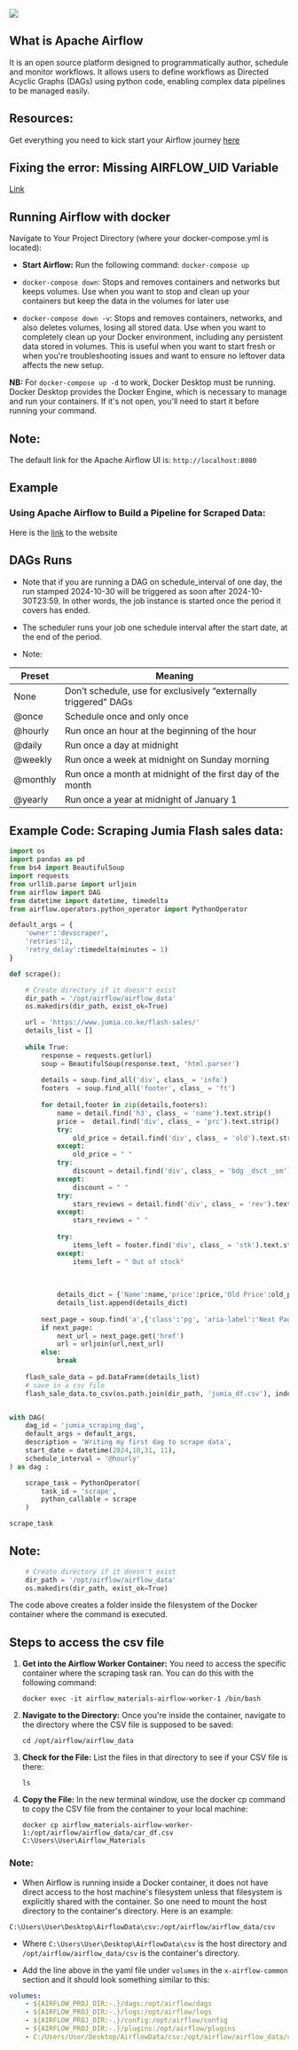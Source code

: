 ![](https://github.com/MithamoMorgan/Apache-Airflow/blob/master/AirflowLogo.png)

## What is Apache Airflow

It is an open source platform designed to programmatically author, schedule and monitor workflows. It allows users to define workflows as Directed Acyclic Graphs (DAGs) using python code, enabling complex data pipelines to be managed easily.

## Resources:

Get everything you need to kick start your Airflow journey [here](https://www.datacamp.com/tutorial/getting-started-with-apache-airflow)

## Fixing the error: Missing AIRFLOW_UID Variable
[Link](https://ourtechroom.com/tech/fix-airflow-error-missing-airflow-uid-variable/)

## Running Airflow with docker

Navigate to Your Project Directory (where your docker-compose.yml is located):

* **Start Airflow:** Run the following command: `docker-compose up`
  
* `docker-compose down`: Stops and removes containers and networks but keeps volumes. Use when you want to stop and clean up your containers but keep the data in the volumes for later use

* `docker-compose down -v`: Stops and removes containers, networks, and also deletes volumes, losing all stored data. Use when you want to completely clean up your Docker environment, including any persistent data stored in volumes. This is useful when you want to start fresh or when you're troubleshooting issues and want to ensure no leftover data affects the new setup.

**NB:** For `docker-compose up -d` to work, Docker Desktop must be running. Docker Desktop provides the Docker Engine, which is necessary to manage and run your containers. If it's not open, you'll need to start it before running your command.

## Note:
The default link for the Apache Airflow UI is:
`http://localhost:8080
`

## Example

### Using Apache Airflow to Build a Pipeline for Scraped Data:

Here is the [link](https://oxylabs.io/blog/building-scraping-pipeline-apache-airflow?utm_source=youtube&utm_medium=organic_video&utm_content=Building%20Scraping%20Pipelines%20With%20Apache%20Airflow) to the website

## DAGs Runs

* Note that if you are running a DAG on schedule_interval of one day, the run stamped 2024-10-30 will be triggered as soon after 2024-10-30T23:59. In other words, the job instance is started once the period it covers has ended.

* The scheduler runs your job one schedule interval after the start date, at the end of the period.

* Note:

| Preset    | Meaning                                                             |
|-----------|---------------------------------------------------------------------|
| None      | Don’t schedule, use for exclusively “externally triggered” DAGs     |
| @once     | Schedule once and only once                                          |
| @hourly   | Run once an hour at the beginning of the hour                       |
| @daily    | Run once a day at midnight                                          |
| @weekly   | Run once a week at midnight on Sunday morning                       |
| @monthly  | Run once a month at midnight of the first day of the month         |
| @yearly   | Run once a year at midnight of January 1                            |

## Example Code: Scraping Jumia Flash sales data:

```python
import os
import pandas as pd
from bs4 import BeautifulSoup
import requests
from urllib.parse import urljoin
from airflow import DAG
from datetime import datetime, timedelta
from airflow.operators.python_operator import PythonOperator

default_args = {
    'owner':'devscraper',
    'retries':2,
    'retry_delay':timedelta(minutes = 1)
}

def scrape():

    # Create directory if it doesn't exist
    dir_path = '/opt/airflow/airflow_data'
    os.makedirs(dir_path, exist_ok=True)

    url = 'https://www.jumia.co.ke/flash-sales/' 
    details_list = []
    
    while True:
        response = requests.get(url)
        soup = BeautifulSoup(response.text, 'html.parser')
        
        details = soup.find_all('div', class_ = 'info')
        footers  = soup.find_all('footer', class_ = 'ft')
    
        for detail,footer in zip(details,footers):
            name = detail.find('h3', class_ = 'name').text.strip()
            price =  detail.find('div', class_ = 'prc').text.strip()
            try:
                old_price = detail.find('div', class_ = 'old').text.strip()
            except:
                old_price = " "
            try:
                discount = detail.find('div', class_ = 'bdg _dsct _sm').text.strip()
            except:
                discount = " "
            try:
                stars_reviews = detail.find('div', class_ = 'rev').text.strip()
            except:
                stars_reviews = " "
        
            try:
                items_left = footer.find('div', class_ = 'stk').text.strip()
            except:
                items_left = " Out of stock"
                
                
        
            details_dict = {'Name':name,'price':price,'Old Price':old_price,'discount':discount,'Stars and Reviews':stars_reviews,'Items Left':items_left}
            details_list.append(details_dict)
    
        next_page = soup.find('a',{'class':'pg', 'aria-label':'Next Page'})
        if next_page:
            next_url = next_page.get('href')
            url = urljoin(url,next_url)
        else:
            break
    
    flash_sale_data = pd.DataFrame(details_list)
    # save in a csv file
    flash_sale_data.to_csv(os.path.join(dir_path, 'jumia_df.csv'), index=False)


with DAG(
    dag_id = 'jumia_scraping_dag',
    default_args = default_args,
    description = 'Writing my first dag to scrape data',
    start_date = datetime(2024,10,31, 11),
    schedule_interval = '@hourly'
) as dag :

    scrape_task = PythonOperator(
        task_id = 'scrape',
        python_callable = scrape
    )

scrape_task
```

## Note:

```python
    # Create directory if it doesn't exist
    dir_path = '/opt/airflow/airflow_data'
    os.makedirs(dir_path, exist_ok=True)
```
The code above creates a folder inside the filesystem of the Docker container where the command is executed. 


## Steps to access the csv file

1. **Get into the Airflow Worker Container:** You need to access the specific container where the scraping task ran. You can do this with the following command:
   
   `docker exec -it airflow_materials-airflow-worker-1 /bin/bash
`
2. **Navigate to the Directory:** Once you're inside the container, navigate to the directory where the CSV file is supposed to be saved:
   
    `cd /opt/airflow/airflow_data
`
3. **Check for the File:** List the files in that directory to see if your CSV file is there:

   `ls`

4. **Copy the File:** In the new terminal window, use the docker cp command to copy the CSV file from the container to your local machine:

   `docker cp airflow_materials-airflow-worker-1:/opt/airflow/airflow_data/car_df.csv C:\Users\User\Airflow_Materials`

### Note:

* When Airflow is running inside a Docker container, it does not have direct access to the host machine's filesystem unless that filesystem is explicitly shared with the container. So one need to mount the host directory to the container's directory. Here is an example:

```
C:\Users\User\Desktop\AirflowData\csv:/opt/airflow/airflow_data/csv
```

* Where `C:\Users\User\Desktop\AirflowData\csv` is the host directory and `/opt/airflow/airflow_data/csv` is the container's directory.

* Add the line above in the yaml file under `volumes` in the `x-airflow-common` section and it should look something similar to this:

```yaml
volumes:
    - ${AIRFLOW_PROJ_DIR:-.}/dags:/opt/airflow/dags
    - ${AIRFLOW_PROJ_DIR:-.}/logs:/opt/airflow/logs
    - ${AIRFLOW_PROJ_DIR:-.}/config:/opt/airflow/config
    - ${AIRFLOW_PROJ_DIR:-.}/plugins:/opt/airflow/plugins
    - C:/Users/User/Desktop/AirflowData/csv:/opt/airflow/airflow_data/csv
``` 
